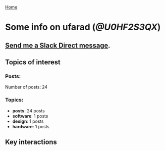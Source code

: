 [Home](https://kelu124.github.io/echommunity/)

# Some info on __ufarad__ (_@U0HF2S3QX_)


## [Send me a Slack Direct message](https://echopen.slack.com/messages/@ufarad/).

## Topics of interest

### Posts: 

Number of posts: 24

### Topics:

* __posts__: 24 posts
* __software__: 1 posts
* __design__: 1 posts
* __hardware__: 1 posts

## Key interactions 

